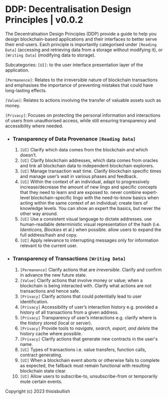 # DDP: Decentralisation Design Principles | v0.0.2

The Decentralisation Design Principles (DDP) provide a guide to help you design blockchain-based applications and their interfaces to better serve their end-users. Each principle is importantly categorised under `[Reading Data]` (accessing and retrieving data from a storage without modifying it), or `[Writing Data]` (modifying data to storage).

Subcategories:
`[UI]`: to the user interface presentation layer of the application.

`[Permanence]`: Relates to the irreversible nature of blockchain transactions and emphasises the importance of preventing mistakes that could have long-lasting effects.

`[Value]`: Relates to actions involving the transfer of valuable assets such as money.

`[Privacy]`: Focuses on protecting the personal information and interactions of users from unauthorised access, while still ensuring transparency and accessibility where needed.

- ### Transparency of Data Provenance `[Reading Data]`

  1. `[UI]` Clarify which data comes from the blockchain and which doesn’t.
  2. `[UI]` Clarify blockchain addresses, which data comes from oracles and link all blockchain data to independent blockchain explorers.
  3. `[UI]` Manage transaction wait time. Clarify blockchain specific times and manage user’s wait in various phases and feedback.
  4. `[UI]` Within the context of an individual, adapt to progressively increase/decrease the amount of new lingo and specific concepts that they need to learn and are exposed to. never combine expert-level blockchain-specific lingo with the need-to-know basics when acting within the same context of an individual; create tiers of knowledge levels. You can show an expert the basics, but never the other way around.
  5. `[UI]` Use a consistent visual language to dictate addresses. use human-readable deterministic visual representation of the hash (i.e. _Identicons, Blockies_ et al.) when possible. allow users to expand the full address/hash and copy.
  6. `[UI]` Apply relevance to interrupting messages only for information relevant to the current user.

- ### Transparency of Transactions `[Writing Data]`

  1. `[Permanence]` Clarify actions that are _irreversible_. Clarify and confirm in advance the new future state.
  2. `[Value]` Clarify actions that involve money or value; when a blockchain is being interacted with. Clarify what actions are not transactions and hence safe.
  3. `[Privacy]` Clarify actions that could potentially lead to user identification.
  4. `[Privacy]` Accessibility of user’s interaction history e.g. provided a history of all transactions from a given address.
  5. `[Privacy]` Transparency of user’s interactions e.g. clarify where is the history stored (local or server).
  6. `[Privacy]` Provide tools to _navigate, search, export, and delete_ the history cache where possible.
  7. `[Privacy]` Clarify actions that generate new contracts in the user's name.
  8. `[UI]` Types of transactions i.e. value transfers, function calls, contract generating.
  9. `[UI]` When a blockchain event aborts or otherwise fails to complete as expected, the fallback must remain functional with resulting blockchain state clear.
  10. `[UI]` Allow users to subscribe-to, unsubscribe-from or temporarily mute certain events.

Copyright (c) 2023 thisisbullish
